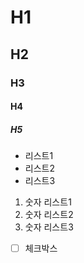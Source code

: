 # H1
## H2
### H3
#### H4
##### H5
- 리스트1
- 리스트2
- 리스트3
1. 숫자 리스트1
2. 숫자 리스트2
3. 숫자 리스트3
- [ ] 체크박스
